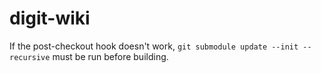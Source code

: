 # digit-wiki

If the post-checkout hook doesn't work, `git submodule update --init --recursive` must be run before building.
